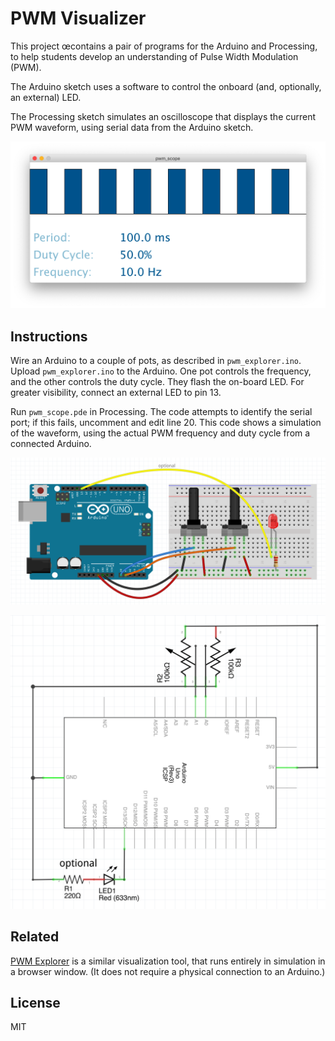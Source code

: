 # PWM Visualizer

This project œcontains a pair of programs for the Arduino and Processing, to help students
develop an understanding of Pulse Width Modulation (PWM).

The Arduino sketch uses a software to control the onboard (and, optionally, an
external) LED.

The Processing sketch simulates an oscilloscope that displays the current PWM
waveform, using serial data from the Arduino sketch.

![screenshot](docs/screenshot.png)

## Instructions

Wire an Arduino to a couple of pots, as described in `pwm_explorer.ino`. Upload
`pwm_explorer.ino` to the Arduino. One pot controls the frequency, and the other
controls the duty cycle. They flash the on-board LED. For greater visibility,
connect an external LED to pin 13.

Run `pwm_scope.pde` in Processing. The code attempts to identify the serial
port; if this fails, uncomment and edit line 20. This code shows a simulation of
the waveform, using the actual PWM frequency and duty cycle from a connected
Arduino.

![breadboard](docs/breadboard.png)

![schematic](docs/schematic.png)

## Related

[PWM Explorer](https://osteele.github.io/pwm-explorer/) is a similar
visualization tool, that runs entirely in simulation in a browser window. (It
does not require a physical connection to an Arduino.)

## License

MIT

